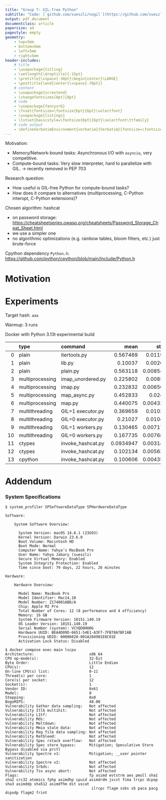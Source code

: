 ```yaml
---
title: "Group 7: GIL-free Python"
subtitle: "Code: [`github.com/sueszli/nogil`](https://github.com/sueszli/nogil)"
output: pdf_document
documentclass: article
papersize: a4
pagestyle: empty
geometry:
    - top=5mm
    - bottom=5mm
    - left=5mm
    - right=5mm
header-includes:
    # title
    - \usepackage{titling}
    - \setlength{\droptitle}{-15pt}
    - \pretitle{\vspace{-30pt}\begin{center}\LARGE}
    - \posttitle{\end{center}\vspace{-70pt}}    
    # content
    - \usepackage{scrextend}
    - \changefontsizes[8pt]{8pt}
    # code
    - \usepackage{fancyvrb}
    - \fvset{fontsize=\fontsize{6pt}{6pt}\selectfont}
    - \usepackage{listings}
    - \lstset{basicstyle=\fontsize{6pt}{6pt}\selectfont\ttfamily}
    # code output
    - \DefineVerbatimEnvironment{verbatim}{Verbatim}{fontsize=\fontsize{6pt}{6pt}}
---
```


<!--

assignment: https://www.complang.tuwien.ac.at/anton/lvas/effizienz-aufgabe24/

based on: https://github.com/sueszli/fast-snek

prof anmerkungen:

- also ich glaub wir können es so machen wie wir wollen, es geht im vor allem dass er sieht dass wir was gelernt und verstanden haben und seine optimierungen umgesetzt haben
- es muss nicht C sein
- haben aber den Freiraum uns auszutoben solange wir es erklären können was wir gemacht haben
- als metrics sollten wir jedoch auf das was in der angabe ist setzen, also cycles und so
- und unsere präsi muss etwas kompakter sein, weil wir den algo erklären müssen und die benotung ist eig solely based auf die präsi haha
-->


Motivation:

- Memory/Network-bound tasks: Asynchronous I/O with `asyncio`, very competitive.
- Compute-bound tasks: Very slow interpreter, hard to parallelize with GIL. → recently removed in PEP 703

Research question:

- How useful is GIL-free Python for compute-bound tasks?
- How does it compare to alternatives (multiprocessing, C-Python interopt, C-Python extensions)?

Chosen algorithm: hashcat

- on password storage: https://cheatsheetseries.owasp.org/cheatsheets/Password_Storage_Cheat_Sheet.html
- we use a simpler one
- no algorithmic optimizations (e.g. rainbow tables, bloom filters, etc.) just brute-force

Cpython dependency `Python.h`: https://github.com/python/cpython/blob/main/Include/Python.h

# Motivation


# Experiments


Target hash: `aaa`

Warmup: 3 runs

Docker with Python 3.13t experimental build

|    | type            | command           |      mean |     stddev |    median |      user |     system |       min |       max |
|---:|:----------------|:------------------|----------:|-----------:|----------:|----------:|-----------:|----------:|----------:|
|  0 | plain           | itertools.py      | 0.567469  | 0.0119883  | 0.570065  | 0.559903  | 0.0074184  | 0.549638  | 0.586569  |
|  1 | plain           | lib.py            | 0.10037   | 0.0026018  | 0.0995592 | 0.0950988 | 0.00515048 | 0.0976092 | 0.108629  |
|  2 | plain           | plain.py          | 0.563118  | 0.00854626 | 0.560743  | 0.55741   | 0.0056163  | 0.556415  | 0.586366  |
|  3 | multiprocessing | imap_unordered.py | 0.225802  | 0.0085966  | 0.223588  | 0.545673  | 0.166191   | 0.218431  | 0.244969  |
|  4 | multiprocessing | imap.py           | 0.232832  | 0.00656316 | 0.230609  | 0.555453  | 0.162511   | 0.223567  | 0.242637  |
|  5 | multiprocessing | map_async.py      | 0.452833  | 0.024858   | 0.448565  | 1.01004   | 0.110811   | 0.431474  | 0.516788  |
|  6 | multiprocessing | map.py            | 0.440075  | 0.00433147 | 0.440577  | 0.985363  | 0.108434   | 0.432938  | 0.446772  |
|  7 | multithreading  | GIL=1 executor.py | 0.369659  | 0.0103798  | 0.365851  | 0.359792  | 0.00922382 | 0.362101  | 0.396862  |
|  8 | multithreading  | GIL=0 executor.py | 0.21027   | 0.0104267  | 0.212105  | 0.43898   | 0.0105094  | 0.196279  | 0.232185  |
|  9 | multithreading  | GIL=1 workers.py  | 0.130465  | 0.00717258 | 0.129265  | 0.11784   | 0.00817749 | 0.124226  | 0.158233  |
| 10 | multithreading  | GIL=0 workers.py  | 0.167735  | 0.00768393 | 0.168563  | 0.1931    | 0.0202853  | 0.142996  | 0.176028  |
| 11 | ctypes          | invoke_hashcat.py | 0.0934947 | 0.00314156 | 0.0929726 | 0.0882496 | 0.00491642 | 0.0891827 | 0.0996272 |
| 12 | ctypes          | invoke_hashcat.py | 0.102134  | 0.00563781 | 0.100363  | 0.0986943 | 0.00838276 | 0.0976012 | 0.126973  |
| 13 | cpython         | invoke_hashcat.py | 0.100606  | 0.00435792 | 0.0997623 | 0.0950439 | 0.00523102 | 0.0943297 | 0.108179  |

# Addendum

### System Specifications

```
$ system_profiler SPSoftwareDataType SPHardwareDataType

Software:

    System Software Overview:

      System Version: macOS 14.6.1 (23G93)
      Kernel Version: Darwin 23.6.0
      Boot Volume: Macintosh HD
      Boot Mode: Normal
      Computer Name: Yahya’s MacBook Pro
      User Name: Yahya Jabary (sueszli)
      Secure Virtual Memory: Enabled
      System Integrity Protection: Enabled
      Time since boot: 79 days, 22 hours, 26 minutes

Hardware:

    Hardware Overview:

      Model Name: MacBook Pro
      Model Identifier: Mac14,10
      Model Number: Z174001ABD/A
      Chip: Apple M2 Pro
      Total Number of Cores: 12 (8 performance and 4 efficiency)
      Memory: 16 GB
      System Firmware Version: 10151.140.19
      OS Loader Version: 10151.140.19
      Serial Number (system): VCYQD0HH0G
      Hardware UUID: BEA4D09D-6651-54E1-A3F7-7FB78A7BF1AB
      Provisioning UDID: 00006020-001A284901E8C01E
      Activation Lock Status: Disabled
```

```
$ docker compose exec main lscpu
Architecture:                         x86_64
CPU op-mode(s):                       32-bit
Byte Order:                           Little Endian
CPU(s):                               12
On-line CPU(s) list:                  0-11
Thread(s) per core:                   1
Core(s) per socket:                   12
Socket(s):                            1
Vendor ID:                            0x61
Model:                                0
Stepping:                             0x0
BogoMIPS:                             48.00
Vulnerability Gather data sampling:   Not affected
Vulnerability Itlb multihit:          Not affected
Vulnerability L1tf:                   Not affected
Vulnerability Mds:                    Not affected
Vulnerability Meltdown:               Not affected
Vulnerability Mmio stale data:        Not affected
Vulnerability Reg file data sampling: Not affected
Vulnerability Retbleed:               Not affected
Vulnerability Spec rstack overflow:   Not affected
Vulnerability Spec store bypass:      Mitigation; Speculative Store Bypass disabled via prctl
Vulnerability Spectre v1:             Mitigation; __user pointer sanitization
Vulnerability Spectre v2:             Not affected
Vulnerability Srbds:                  Not affected
Vulnerability Tsx async abort:        Not affected
Flags:                                fp asimd evtstrm aes pmull sha1 sha2 crc32 atomics fphp asimdhp cpuid asimdrdm jscvt fcma lrcpc dcpop sha3 asimddp sha512 asimdfhm dit uscat
                                       ilrcpc flagm ssbs sb paca pacg dcpodp flagm2 frint
```

